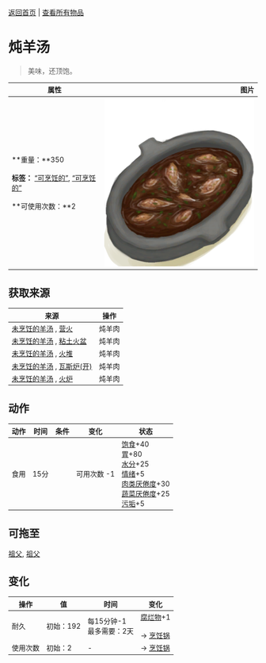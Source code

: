 [返回首页](index.md)   |  [查看所有物品](object.md)
# 炖羊汤  
> 美味，还顶饱。  
  
  属性  |   图片   
 ----  |  ----:   
 **重量：**350<br><br>**标签：**	[“可烹饪的”](tag_Cookable.md), [“可烹饪的”](tag_MealCookingpot.md)<br><br>**可使用次数：**2  |  ![](Sprite/GoatStew.png)   
  
## 获取来源  
来源  |  操作  
----  |  ----  
[未烹饪的羊汤](GoatStewUncooked.md) , [营火](Campfire.md)  |  炖羊肉  
[未烹饪的羊汤](GoatStewUncooked.md) , [粘土火盆](ClayFirePit.md)  |  炖羊肉  
[未烹饪的羊汤](GoatStewUncooked.md) , [火堆](Fire.md)  |  炖羊肉  
[未烹饪的羊汤](GoatStewUncooked.md) , [瓦斯炉(开)](GasCookerOn.md)  |  炖羊肉  
[未烹饪的羊汤](GoatStewUncooked.md) , [火炉](Stove.md)  |  炖羊肉  
## 动作  
动作  |  时间  |  条件  |  变化  |  状态  
----  |  ----  |  ----  |  ----  |  ----  
食用  |  15分  |    |  可用次数  -1<br>  |  [饱食](Satiation.md)+40<br>[胃](Stomach.md)+80<br>[水分](Hydration.md)+25<br>[情绪](Morale.md)+5<br>[肉类<nobr>厌倦度</nobr>](SaturationMeat.md)+30<br>[蔬菜<nobr>厌倦度</nobr>](SaturationVegetables.md)+25<br>[污垢](Filth.md)+5  
## 可拖至  
[祖父](Grandfather.md), [祖父](GrandfatherHealthy.md)  
## 变化  
操作  |  值  |  时间  |  变化  
----  |  ----  |  ----  |  ----  
耐久  |  初始：192  |  每15分钟-1<br>最多需要：2天  |  [腐烂物](RottenRemains.md)+1 <br><br>→ [烹饪锅](CookingPot.md)  
使用次数  |  初始：2  |  -  |  → [烹饪锅](CookingPot.md)  
